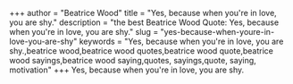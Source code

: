 +++
author = "Beatrice Wood"
title = "Yes, because when you're in love, you are shy."
description = "the best Beatrice Wood Quote: Yes, because when you're in love, you are shy."
slug = "yes-because-when-youre-in-love-you-are-shy"
keywords = "Yes, because when you're in love, you are shy.,beatrice wood,beatrice wood quotes,beatrice wood quote,beatrice wood sayings,beatrice wood saying,quotes, sayings,quote, saying, motivation"
+++
Yes, because when you're in love, you are shy.
